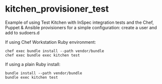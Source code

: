 # kitchen_provisioner_test

Example of using Test Kitchen with InSpec integration tests and the Chef, Puppet & Ansible provisioners for a simple configuration: create a user and add to sudoers.d

If using Chef Workstation Ruby environment:
```
chef exec bundle install --path vendor/bundle
chef exec bundle exec kitchen test
```

If using a plain Ruby install:
```
bundle install --path vendor/bundle
bundle exec kitchen test
```
